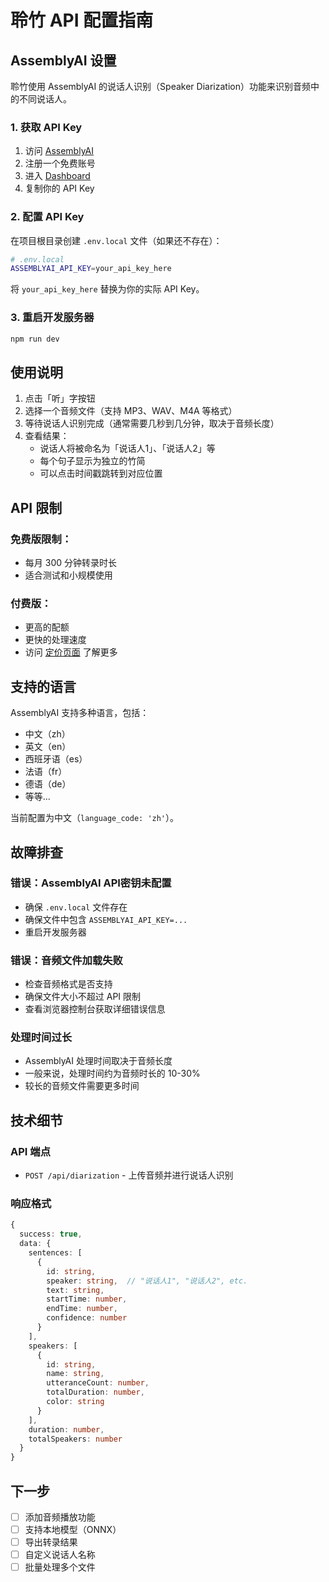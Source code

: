 # 聆竹 API 配置指南

## AssemblyAI 设置

聆竹使用 AssemblyAI 的说话人识别（Speaker Diarization）功能来识别音频中的不同说话人。

### 1. 获取 API Key

1. 访问 [AssemblyAI](https://www.assemblyai.com/)
2. 注册一个免费账号
3. 进入 [Dashboard](https://www.assemblyai.com/app)
4. 复制你的 API Key

### 2. 配置 API Key

在项目根目录创建 `.env.local` 文件（如果还不存在）：

```bash
# .env.local
ASSEMBLYAI_API_KEY=your_api_key_here
```

将 `your_api_key_here` 替换为你的实际 API Key。

### 3. 重启开发服务器

```bash
npm run dev
```

## 使用说明

1. 点击「听」字按钮
2. 选择一个音频文件（支持 MP3、WAV、M4A 等格式）
3. 等待说话人识别完成（通常需要几秒到几分钟，取决于音频长度）
4. 查看结果：
   - 说话人将被命名为「说话人1」、「说话人2」等
   - 每个句子显示为独立的竹简
   - 可以点击时间戳跳转到对应位置

## API 限制

### 免费版限制：
- 每月 300 分钟转录时长
- 适合测试和小规模使用

### 付费版：
- 更高的配额
- 更快的处理速度
- 访问 [定价页面](https://www.assemblyai.com/pricing) 了解更多

## 支持的语言

AssemblyAI 支持多种语言，包括：
- 中文（zh）
- 英文（en）
- 西班牙语（es）
- 法语（fr）
- 德语（de）
- 等等...

当前配置为中文（`language_code: 'zh'`）。

## 故障排查

### 错误：AssemblyAI API密钥未配置
- 确保 `.env.local` 文件存在
- 确保文件中包含 `ASSEMBLYAI_API_KEY=...`
- 重启开发服务器

### 错误：音频文件加载失败
- 检查音频格式是否支持
- 确保文件大小不超过 API 限制
- 查看浏览器控制台获取详细错误信息

### 处理时间过长
- AssemblyAI 处理时间取决于音频长度
- 一般来说，处理时间约为音频时长的 10-30%
- 较长的音频文件需要更多时间

## 技术细节

### API 端点
- `POST /api/diarization` - 上传音频并进行说话人识别

### 响应格式
```typescript
{
  success: true,
  data: {
    sentences: [
      {
        id: string,
        speaker: string,  // "说话人1", "说话人2", etc.
        text: string,
        startTime: number,
        endTime: number,
        confidence: number
      }
    ],
    speakers: [
      {
        id: string,
        name: string,
        utteranceCount: number,
        totalDuration: number,
        color: string
      }
    ],
    duration: number,
    totalSpeakers: number
  }
}
```

## 下一步

- [ ] 添加音频播放功能
- [ ] 支持本地模型（ONNX）
- [ ] 导出转录结果
- [ ] 自定义说话人名称
- [ ] 批量处理多个文件
